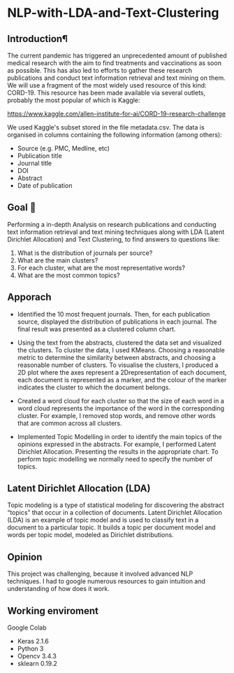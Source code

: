 # NLP-with-LDA-and-Text-Clustering

## Introduction¶
The current pandemic has triggered an unprecedented amount of published medical research with the aim to find treatments and vaccinations as soon as possible. This has also led to efforts to gather these research publications and conduct text information retrieval and text mining on them. We will use a fragment of the most widely used resource of this kind: CORD-19. This resource has been made available via several outlets, probably the most popular of which is Kaggle:

https://www.kaggle.com/allen-institute-for-ai/CORD-19-research-challenge

We used Kaggle's subset stored in the file metadata.csv. The data is organised in columns containing the following information (among others):

* Source (e.g. PMC, Medline, etc)
* Publication title
* Journal title
* DOI
* Abstract
* Date of publication

## Goal 🎯

Performing a in-depth Analysis on research publications and conducting text information retrieval and text mining techniques along with LDA (Latent Dirichlet Allocation) and Text Clustering, to find answers to questions like:

1. What is the distribution of journals per source?
2. What are the main clusters?
3. For each cluster, what are the most representative words?
4. What are the most common topics?

## Apporach
* Identified the 10 most frequent journals. Then, for each publication source, displayed the distribution of publications in each journal. The final result was presented as a clustered column chart.

* Using the text from the abstracts, clustered the data set and visualized the clusters. To cluster the data, I used KMeans. Choosing a reasonable metric to determine the similarity between abstracts, and choosing a reasonable number of clusters. To visualise the clusters, I produced a 2D plot where the axes represent a 2Drepresentation of each document, each document is represented as a marker, and the colour of the marker indicates the cluster to which the document belongs.

* Created a word cloud for each cluster so that the size of each word in a word cloud represents the importance of the word in the corresponding cluster. For example, I removed stop words, and remove other words that are common across all clusters.

* Implemented Topic Modelling in order to identify the main topics of the opinions expressed in the abstracts. For example, I performed Latent Dirichlet Allocation. Presenting the results in the appropriate chart. To perform topic modelling we normally need to specify the number of topics.

## Latent Dirichlet Allocation (LDA)
Topic modeling is a type of statistical modeling for discovering the abstract “topics” that occur in a collection of documents. Latent Dirichlet Allocation (LDA) is an example of topic model and is used to classify text in a document to a particular topic. It builds a topic per document model and words per topic model, modeled as Dirichlet distributions.

## Opinion
This project was challenging, because it involved advanced NLP techniques. I had to google numerous resources to gain intuition and understanding of how does it work.

## Working enviroment
Google Colab
  - Keras 2.1.6
  - Python 3
  - Opencv 3.4.3
  - sklearn 0.19.2
